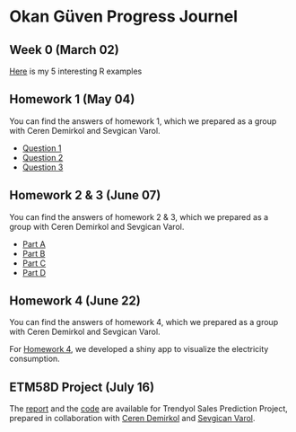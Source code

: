 ﻿# Okan Güven Progress Journel

## Week 0 (March 02)

[Here](files/Example_Homework_0.html) is my 5 interesting R examples

## Homework 1 (May 04)
You can find the answers of homework 1, which we prepared as a group with Ceren Demirkol and Sevgican Varol.

* [Question 1](files/H1Q1.html)
* [Question 2](files/H1Q2.html)
* [Question 3](files/H1Q3.html)

## Homework 2 & 3 (June 07)
You can find the answers of homework 2 & 3, which we prepared as a group with Ceren Demirkol and Sevgican Varol.

* [Part A](files/H23Pa.html)
* [Part B](files/H23Pb.html)
* [Part C](files/H23Pc.html)
* [Part D](files/H23Pd.html)

## Homework 4 (June 22)
You can find the answers of homework 4, which we prepared as a group with Ceren Demirkol and Sevgican Varol.

For [Homework 4](files/HW_4.html), we developed a shiny app to visualize the electricity consumption.

## ETM58D Project (July 16)
The [report](https://etm-58d.github.io/spring20-cerendemirkol/files/Project/ETM%2058D%20Final%20Project.pdf) and the [code](https://etm-58d.github.io/spring20-cerendemirkol/files/Project/Project_Submit.html) are available for Trendyol Sales Prediction Project, prepared in collaboration with [Ceren Demirkol](https://etm-58d.github.io/spring20-cerendemirkol/) and [Sevgican Varol](https://etm-58d.github.io/spring20-sevgicanvrl/).
